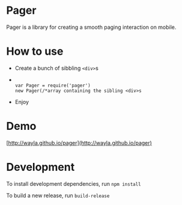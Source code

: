 # Pager

  Pager is a library for creating a smooth paging interaction on mobile.
  
# How to use

  - Create a bunch of sibbling `<div>`s
  - ```
  
    var Pager = require('pager')
    new Pager(/*array containing the sibling <div>s

    ```
  - Enjoy
  
# Demo
  
  [http://wayla.github.io/pager](http://wayla.github.io/pager)

# Development

  To install development dependencies, run `npm install`

  To build a new release, run `build-release`
